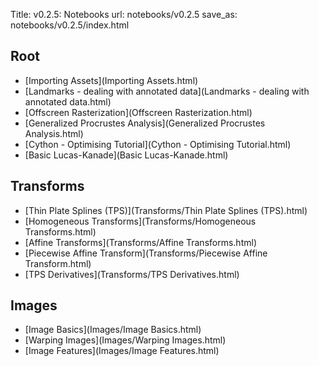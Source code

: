 Title: v0.2.5: Notebooks
url: notebooks/v0.2.5
save_as: notebooks/v0.2.5/index.html

## Root
  - [Importing Assets](Importing Assets.html)
  - [Landmarks - dealing with annotated data](Landmarks - dealing with annotated data.html)
  - [Offscreen Rasterization](Offscreen Rasterization.html)
  - [Generalized Procrustes Analysis](Generalized Procrustes Analysis.html)
  - [Cython - Optimising Tutorial](Cython - Optimising Tutorial.html)
  - [Basic Lucas-Kanade](Basic Lucas-Kanade.html)
## Transforms
  - [Thin Plate Splines (TPS)](Transforms/Thin Plate Splines (TPS).html)
  - [Homogeneous Transforms](Transforms/Homogeneous Transforms.html)
  - [Affine Transforms](Transforms/Affine Transforms.html)
  - [Piecewise Affine Transform](Transforms/Piecewise Affine Transform.html)
  - [TPS Derivatives](Transforms/TPS Derivatives.html)
## Images
  - [Image Basics](Images/Image Basics.html)
  - [Warping Images](Images/Warping Images.html)
  - [Image Features](Images/Image Features.html)
